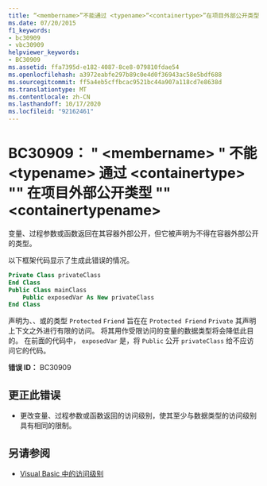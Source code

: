 ```yaml
---
title: “<membername>”不能通过 <typename>“<containertype>”在项目外部公开类型“<containertypename>”
ms.date: 07/20/2015
f1_keywords:
- bc30909
- vbc30909
helpviewer_keywords:
- BC30909
ms.assetid: ffa7395d-e182-4087-8ce8-079810fdae54
ms.openlocfilehash: a3972eabfe297b89c0e4d0f36943ac58e5bdf688
ms.sourcegitcommit: ff5a4eb5cffbcac9521bc44a907a118cd7e8638d
ms.translationtype: MT
ms.contentlocale: zh-CN
ms.lasthandoff: 10/17/2020
ms.locfileid: "92162461"
---
```

# <a name="bc30909-membername-cannot-expose-type-typename-outside-the-project-through-containertype-containertypename"></a>BC30909： " \<membername> " 不能 \<typename> 通过 \<containertype> "" 在项目外部公开类型 "" \<containertypename>

变量、过程参数或函数返回在其容器外部公开，但它被声明为不得在容器外部公开的类型。

 以下框架代码显示了生成此错误的情况。

```vb
Private Class privateClass
End Class
Public Class mainClass
    Public exposedVar As New privateClass
End Class
```

 声明为、、或的类型 `Protected` `Friend` 旨在在 `Protected Friend` `Private` 其声明上下文之外进行有限的访问。 将其用作受限访问的变量的数据类型将会降低此目的。 在前面的代码中， `exposedVar` 是，将 `Public` 公开 `privateClass` 给不应访问它的代码。

 **错误 ID：** BC30909

## <a name="to-correct-this-error"></a>更正此错误

- 更改变量、过程参数或函数返回的访问级别，使其至少与数据类型的访问级别具有相同的限制。

## <a name="see-also"></a>另请参阅

- [Visual Basic 中的访问级别](../../programming-guide/language-features/declared-elements/access-levels.md)
